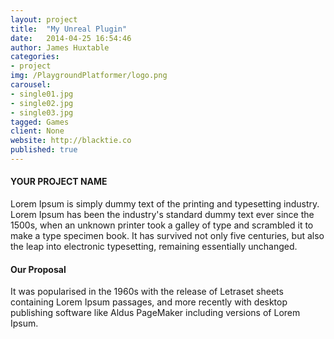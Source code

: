 ```yaml
---
layout: project
title:  "My Unreal Plugin"
date:   2014-04-25 16:54:46
author: James Huxtable
categories:
- project
img: /PlaygroundPlatformer/logo.png
carousel:
- single01.jpg
- single02.jpg
- single03.jpg
tagged: Games
client: None
website: http://blacktie.co
published: true
---
```

#### YOUR PROJECT NAME
Lorem Ipsum is simply dummy text of the printing and typesetting industry. Lorem Ipsum has been the industry's standard dummy text ever since the 1500s, when an unknown printer took a galley of type and scrambled it to make a type specimen book. It has survived not only five centuries, but also the leap into electronic typesetting, remaining essentially unchanged.

#### Our Proposal
It was popularised in the 1960s with the release of Letraset sheets containing Lorem Ipsum passages, and more recently with desktop publishing software like Aldus PageMaker including versions of Lorem Ipsum.
